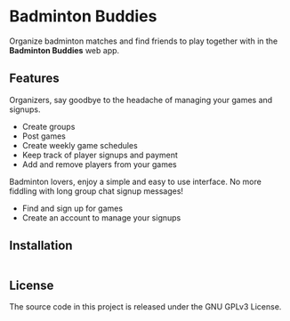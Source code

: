 # Badminton Buddies
Organize badminton matches and find friends to play together with in the **Badminton Buddies** web app.

## Features
Organizers, say goodbye to the headache of managing your games and signups.
- Create groups
- Post games
- Create weekly game schedules
- Keep track of player signups and payment
- Add and remove players from your games

Badminton lovers, enjoy a simple and easy to use interface. No more fiddling with long group chat signup messages!
- Find and sign up for games
- Create an account to manage your signups

## Installation
```

```

## License
The source code in this project is released under the GNU GPLv3 License.
